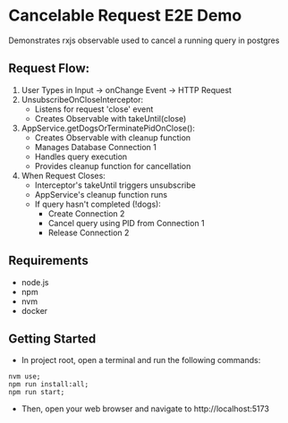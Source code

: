 # Cancelable Request E2E Demo

Demonstrates rxjs observable used to cancel a running query in postgres

## Request Flow:

1. User Types in Input → onChange Event → HTTP Request
2. UnsubscribeOnCloseInterceptor:
   - Listens for request 'close' event
   - Creates Observable with takeUntil(close)
3. AppService.getDogsOrTerminatePidOnClose():
   - Creates Observable with cleanup function
   - Manages Database Connection 1
   - Handles query execution
   - Provides cleanup function for cancellation
4. When Request Closes:
   - Interceptor's takeUntil triggers unsubscribe
   - AppService's cleanup function runs
   - If query hasn't completed (!dogs):
     - Create Connection 2
     - Cancel query using PID from Connection 1
     - Release Connection 2

## Requirements

- node.js
- npm
- nvm
- docker

## Getting Started

- In project root, open a terminal and run the following commands:

```
nvm use;
npm run install:all;
npm run start;
```

- Then, open your web browser and navigate to http://localhost:5173
